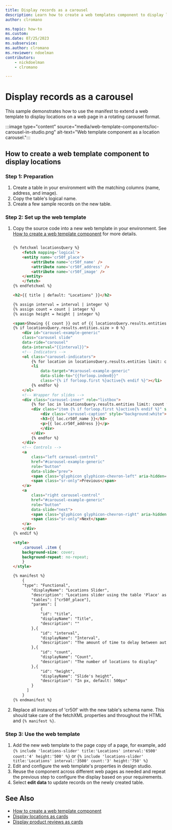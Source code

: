 ```yaml
---
title: Display records as a carousel
description: Learn how to create a web templates component to display locations in Power Pages as a carousel.
author: clromano

ms.topic: how-to
ms.custom: 
ms.date: 07/25/2023
ms.subservice:
ms.author: clromano
ms.reviewer: ndoelman
contributors:
    - nickdoelman
    - clromano

---
```


# Display records as a carousel

This sample demonstrates how to use the manifest to extend a web template to display locations on a web page in a rotating carousel format.

:::image type="content" source="media/web-template-components/loc-carousel-in-studio.png" alt-text="Web template component as a location carousel.":::

## How to create a web template component to display locations

### Step 1: Preparation

1. Create a table in your environment with the matching columns (name, address, and image). 
2. Copy the table's logical name.
1. Create a few sample records on the new table.

### Step 2: Set up the web template

1. Copy the source code into a new web template in your environment. See [How to create a web template component](web-templates-as-components-how-to.md) for more details.

    ```html
    
    {% fetchxml locationsQuery %}
        <fetch mapping='logical'>
        <entity name='cr50f_place'>
            <attribute name='cr50f_name' />
            <attribute name='cr50f_address' />
            <attribute name='cr50f_image' />
        </entity>
        </fetch>
    {% endfetchxml %}
    
    <h2>{{ title | default: "Locations" }}</h2>
    
    {% assign interval = interval | integer %}
    {% assign count = count | integer %}
    {% assign height = height | integer %}
    
    <span>Showing {{ count }} out of {{ locationsQuery.results.entities.size }}</span>
    {% if locationsQuery.results.entities.size > 0 %}
        <div id="carousel-example-generic"
        class="carousel slide"
        data-ride="carousel"
        data-interval="{{interval}}">
        <!-- Indicators -->
        <ol class="carousel-indicators">
            {% for location in locationsQuery.results.entities limit: count %}
            <li
                data-target="#carousel-example-generic"
                data-slide-to="{{forloop.index0}}"
                class="{% if forloop.first %}active{% endif %}"></li>
            {% endfor %}
        </ol>
        <!-- Wrapper for slides -->
        <div class="carousel-inner" role="listbox">
            {% for loc in locationsQuery.results.entities limit: count %}
            <div class="item {% if forloop.first %}active{% endif %}" style="background-image:url('{{loc.cr50f_image.Url}}&Full=true'); height: {{height | default:500}}px">
                <div class="carousel-caption" style="background:white">
                <h3>{{ loc.cr50f_name }}</h3>
                <p>{{ loc.cr50f_address }}</p>
                </div>
            </div>
            {% endfor %}
        </div>
        <!-- Controls -->
        <a
            class="left carousel-control"
            href="#carousel-example-generic"
            role="button"
            data-slide="prev">
            <span class="glyphicon glyphicon-chevron-left" aria-hidden="true"></span>
            <span class="sr-only">Previous</span>
        </a>
        <a
            class="right carousel-control"
            href="#carousel-example-generic"
            role="button"
            data-slide="next">
            <span class="glyphicon glyphicon-chevron-right" aria-hidden="true"></span>
            <span class="sr-only">Next</span>
        </a>
        </div>
    {% endif %}
    
    <style>
        .carousel .item {
        background-size: cover;
        background-repeat: no-repeat;
        }
    </style>
    
    {% manifest %}
        {
        "type": "Functional",
            "displayName": "Locations Slider",
            "description": "Locations slider using the table 'Place' as the data source",
            "tables": ["cr50f_place"],
            "params": [
                {
                "id": "title",
                "displayName": "Title",
                "description": ""
            },{
                "id": "interval",
                "displayName": "Interval",
                "description": "The amount of time to delay between automatically cycling an item. If false, carousel will not automatically cycle. Default: 5000ms"
            },{
                "id": "count",
                "displayName": "Count",
                "description": "The number of locations to display"
            },{
                "id": "height",
                "displayName": "Slide's height",
                "description": "In px, default: 500px"
            }
          ]
        }
    {% endmanifest %}
    
    ```

1. Replace all instances of 'cr50f' with the new table's schema name. This should take care of the fetchXML properties and throughout the HTML and `{% manifest %}`.

### Step 3: Use the web template

1. Add the new web template to the page copy of a page, for example, add `{% include 'locations-slider' title:'Locations' interval:'6500' count:'4' height:'500' %}` or `{% include 'locations-slider' title:'Locations' interval:'3500' count:'3' height:'750' %}`
1. Edit and configure the web template's properties in design studio.
1. Reuse the component across different web pages as needed and repeat the previous step to configure the display based on your requirements.
1. Select **edit data** to update records on the newly created table.

## See Also

- [How to create a web template component](web-templates-as-components-how-to.md)
- [Display locations as cards](web-templates-as-components-location-cards.md)
- [Display product reviews as cards](web-templates-as-components-product-reviews.md)